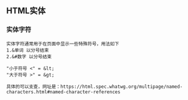 ## HTML实体

### 实体字符
    实体字符通常用于在页面中显示一些特殊符号，用法如下
    1.&单词 以分号结束
    2.&#数字 以分号结束

    "小于符号 <" = &lt;
    "大于符号 >" = &gt;

    具体的可以支查，网址是：https://html.spec.whatwg.org/multipage/named-characters.html#named-character-references